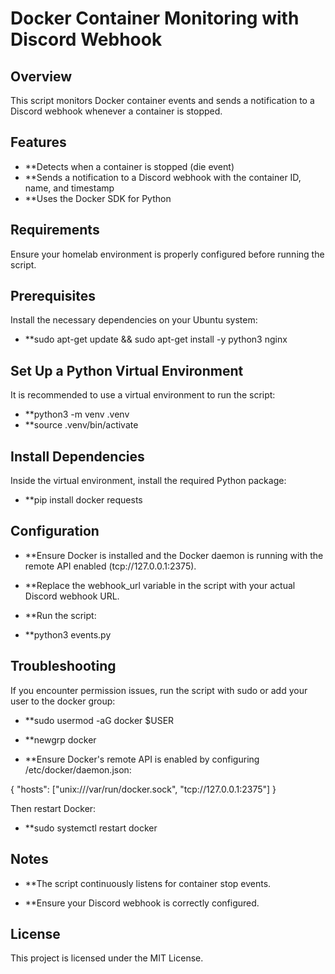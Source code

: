 # Docker Container Monitoring with Discord Webhook


## Overview
This script monitors Docker container events and sends a notification to a Discord webhook whenever a container is stopped.

## Features
- **Detects when a container is stopped (die event)
- **Sends a notification to a Discord webhook with the container ID, name, and timestamp
- **Uses the Docker SDK for Python

## Requirements

Ensure your homelab environment is properly configured before running the script.

## Prerequisites
Install the necessary dependencies on your Ubuntu system:

- **sudo apt-get update && sudo apt-get install -y python3 nginx

## Set Up a Python Virtual Environment

It is recommended to use a virtual environment to run the script:

- **python3 -m venv .venv
- **source .venv/bin/activate

## Install Dependencies
Inside the virtual environment, install the required Python package:
- **pip install docker requests

## Configuration

- **Ensure Docker is installed and the Docker daemon is running with the remote API enabled (tcp://127.0.0.1:2375).

- **Replace the webhook_url variable in the script with your actual Discord webhook URL.

- **Run the script:

- **python3 events.py

## Troubleshooting

If you encounter permission issues, run the script with sudo or add your user to the docker group:

- **sudo usermod -aG docker $USER
- **newgrp docker

- **Ensure Docker's remote API is enabled by configuring /etc/docker/daemon.json:

{
  "hosts": ["unix:///var/run/docker.sock", "tcp://127.0.0.1:2375"]
}

Then restart Docker:

- **sudo systemctl restart docker

## Notes

- **The script continuously listens for container stop events.

- **Ensure your Discord webhook is correctly configured.

## License

This project is licensed under the MIT License.
